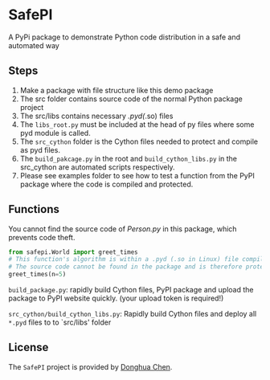 #  SafePI

A PyPi package to demonstrate Python code distribution in a safe and automated way

## Steps
1. Make a package with file structure like this demo package
2. The src folder contains source code of the normal Python package project
3. The src/libs contains necessary *.pyd(*.so) files
4. The `libs_root.py` must be included at the head of py files where some pyd module is called.
5. The `src_cython` folder is the Cython files needed to protect and compile as pyd files.
6. The `build_pakcage.py` in the root and `build_cython_libs.py` in the src_cython are automated scripts respectively. 
7. Please see examples folder to see how to test a function from the PyPI package where the code is compiled and protected.

## Functions

You cannot find the source code of *Person.py* in this package, which prevents code theft.

```python
from safepi.World import greet_times
# This function's algorithm is within a .pyd (.so in Linux) file compiled by Cython. 
# The source code cannot be found in the package and is therefore protected.
greet_times(n=5)
```

`build_package.py`: rapidly build Cython files, PyPI package and upload the package to PyPI website quickly. (your upload token is required!)

`src_cython/build_cython_libs.py`: Rapidly build Cython files and deploy all `*.pyd` files to to `src/libs' folder

## License
The `SafePI` project is provided by [Donghua Chen](https://github.com/dhchenx/umls-graph). 
